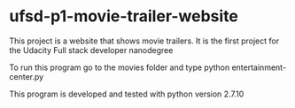 # ufsd-p1-movie-trailer-website
This project is a website that shows movie trailers.
It is the first project for the Udacity Full stack developer nanodegree

To run this program go to the movies folder and type
python entertainment-center.py

This program is developed and tested with python version 2.7.10